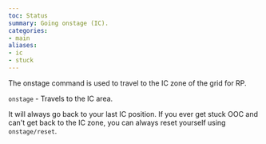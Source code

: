 ```yaml
---
toc: Status
summary: Going onstage (IC).
categories:
- main
aliases:
- ic
- stuck
---
```

The onstage command is used to travel to the IC zone of the grid for RP.

`onstage` - Travels to the IC area.

It will always go back to your last IC position.  If you ever get stuck OOC and can't get back to the IC zone, you can always reset yourself using `onstage/reset`.
